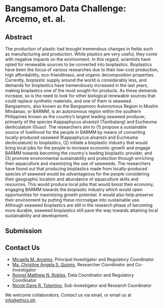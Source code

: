 # Bangsamoro Data Challenge: Arcemo, et. al.

## Abstract

The production of plastic had brought tremendous changes in fields such as manufacturing and production. While plastics are very useful, they come with negative impacts on the environment. In this regard, scientists have opted for renewable sources to be converted into bioplastics. Bioplastics have been the focus of various researches due to their low-cost production, high affordability, eco-friendliness, and organic decomposition properties. Currently, bioplastic supply around the world is considerably less, and demands for bioplastics have tremendously increased in the last years, making bioplastics one of the most sought-for products. As these demands increase, so is the need to look for other biological renewable sources that could replace synthetic materials, and one of them is seaweed. Bangsamoro, also known as the Bangsamoro Autonomous Region in Muslim Mindanao, or BARMM, is an autonomous region within the southern Philippines known as the country’s largest leading seaweed producer, primarily of the species Kappaphycus alvarezii (Tambalang) and Eucheuma denticulatum (Guso). The researchers aim to (1) propose a sustainable source of livelihood for the people in BARMM by means of converting locally-produced seaweed (Kappaphycus alvarezii and Eucheuma denticulatum) to bioplastics, (2) initiate a bioplastic industry that would bring local jobs for the people to increase economic growth and engage BARMM towards becoming the country's leading bioplastic provider, and (3) promote environmental sustainability and protection through enriching their aquaculture and maximizing the use of seaweeds. The researchers have found out that producing bioplastics made from locally-produced species of seaweed would be advantageous for the people considering their geographic location and abundance of aquaculture skills and resources. This would produce local jobs that would boost their economy, engaging BARMM towards the bioplastic industry which would open opportunities for maximizing growth potential. It would also help preserve their environment by putting these microalgae into sustainable use. Although seaweed bioplastics are still in the research phase of becoming more durable, seaweed bioplastics still pave the way towards attaining local sustainability and development.

## Submission

## Contact Us

* [Micaella M. Arcemo](mailto:arsenal.ivory@gmail.com), Principal Investigator and Regulatory Coordinator
* [Ma. Christine Angela S. Quimio](mailto:quimiochristine@gmail.com), Researcher Coordinator and Co-Investigator
* [Ronnel Matthew N. Robles](mailto:matthewnrobles@gmail.com), Data Coordinator and Regulatory Coordinator
* [Nicole Dane R. Tolentino](mailto:tolentinonicoledane@gmail.com), Sub-Investigator and Research Coordinator

We welcome collaborators. Contact us via email, or email us at info@ethics.ph.
